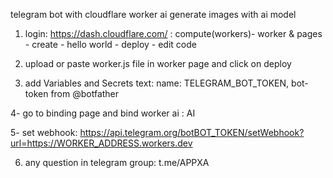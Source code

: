 telegram bot with cloudflare worker ai generate images with ai model 


1. login: https://dash.cloudflare.com/ :
compute(workers)- worker & pages - create - hello world - deploy - edit code
   
2. upload or paste worker.js file in worker page and click on deploy

3. add Variables and Secrets text: name: TELEGRAM_BOT_TOKEN, bot-token from @botfather
   
4- go to binding page and bind worker ai : AI
   
5- set webhook: https://api.telegram.org/botBOT_TOKEN/setWebhook?url=https://WORKER_ADDRESS.workers.dev

6. any question in telegram group: t.me/APPXA
